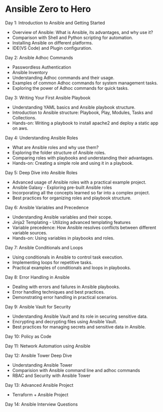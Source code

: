 # Ansible Zero to Hero

Day 1: Introduction to Ansible and Getting Started

- Overview of Ansible: What is Ansible, its advantages, and why use it?
- Comparison with Shell and Python scripting for automation.
- Installing Ansible on different platforms.
- IDE(VS Code) and Plugin configuration.

Day 2: Ansible Adhoc Commands

- Passwordless Authentication
- Ansible Inventory 
- Understanding Adhoc commands and their usage.
- Examples of common Adhoc commands for system management tasks.
- Exploring the power of Adhoc commands for quick tasks.

Day 3: Writing Your First Ansible Playbook

- Understanding YAML basics and Ansible playbook structure.
- Introduction to Ansible structure: Playbook, Play, Modules, Tasks and Collections.
- Hands-on: Writing a playbook to install apache2 and deploy a static app on aws.

Day 4: Understanding Ansible Roles

- What are Ansible roles and why use them?
- Exploring the folder structure of Ansible roles.
- Comparing roles with playbooks and understanding their advantages.
- Hands-on: Creating a simple role and using it in a playbook.

Day 5: Deep Dive into Ansible Roles

- Advanced usage of Ansible roles with a practical example project.
- Ansible Galaxy - Exploring pre-built Ansible roles
- Incorporating all the concepts learned so far into a complex project.
- Best practices for organizing roles and playbook structure.

Day 6: Ansible Variables and Precedence

- Understanding Ansible variables and their scope.
- Jinja2 Templating - Utilizing advanced templating features
- Variable precedence: How Ansible resolves conflicts between different variable sources.
- Hands-on: Using variables in playbooks and roles.

Day 7: Ansible Conditionals and Loops

- Using conditionals in Ansible to control task execution.
- Implementing loops for repetitive tasks.
- Practical examples of conditionals and loops in playbooks.

Day 8: Error Handling in Ansible

- Dealing with errors and failures in Ansible playbooks.
- Error handling techniques and best practices.
- Demonstrating error handling in practical scenarios.

Day 9: Ansible Vault for Security

- Understanding Ansible Vault and its role in securing sensitive data.
- Encrypting and decrypting files using Ansible Vault.
- Best practices for managing secrets and sensitive data in Ansible.

Day 10: Policy as Code

Day 11: Network Automation using Ansible

Day 12: Ansible Tower Deep Dive

- Understanding Ansible Tower
- Comparision with Ansible command line and adhoc commands
- RBAC and Security with Ansible Tower

Day 13: Advanced Ansible Project

- Terraform + Ansible Project

Day 14: Ansible Interview Questions

